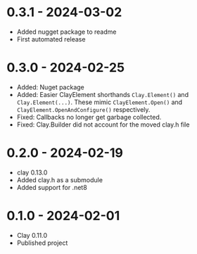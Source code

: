 # 0.3.1 - 2024-03-02
- Added nugget package to readme
- First automated release

# 0.3.0 - 2024-02-25
- Added: Nuget package
- Added: Easier ClayElement shorthands `Clay.Element()` and `Clay.Element(...)`. These mimic `ClayElement.Open()` and `ClayElement.OpenAndConfigure()` respectively. 
- Fixed: Callbacks no longer get garbage collected.
- Fixed: Clay.Builder did not account for the moved clay.h file

# 0.2.0 - 2024-02-19
- clay 0.13.0
- Added clay.h as a submodule
- Added support for .net8

# 0.1.0 - 2024-02-01
- Clay 0.11.0
- Published project
